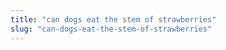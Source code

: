 ```yaml
---
title: "can dogs eat the stem of strawberries"
slug: "can-dogs-eat-the-stem-of-strawberries"
---
```



